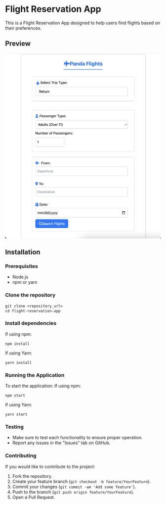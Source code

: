 # Flight Reservation App

This is a Flight Reservation App designed to help users find flights based on their preferences.

## Preview 

![image info](./public/home.png)

## Installation

### Prerequisites

- Node.js
- npm or yarn

### Clone the repository

```
git clone <repository_url>
cd flight-reservation-app
```

### Install dependencies
If using npm: 
```
npm install
```

If using Yarn: 
```
yarn install
```

### Running the Application
To start the application: 
If using npm: 
```
npm start
```

If using Yarn: 
```
yarn start
```

### Testing
- Make sure to test each functionality to ensure proper operation.
- Report any issues in the "Issues" tab on GitHub.


### Contributing
If you would like to contribute to the project:

1. Fork the repository.
2. Create your feature branch (`git checkout -b feature/YourFeature`).
3. Commit your changes (`git commit -am 'Add some feature'`).
4. Push to the branch (`git push origin feature/YourFeature`).
5. Open a Pull Request.

